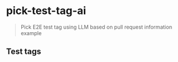 # pick-test-tag-ai

> Pick E2E test tag using LLM based on pull request information example

## Test tags
